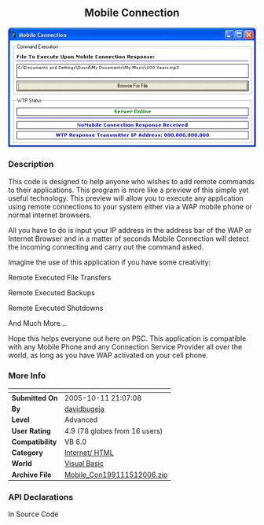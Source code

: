 ﻿<div align="center">

## Mobile Connection

<img src="PIC20065111814608.jpg">
</div>

### Description

This code is designed to help anyone who wishes to add remote commands to their applications. This program is more like a preview of this simple yet useful technology. This preview will allow you to execute any application using remote connections to your system either via a WAP mobile phone or normal internet browsers.

All you have to do is input your IP address in the address bar of the WAP or Internet Browser and in a matter of seconds Mobile Connection will detect the incoming connecting and carry out the command asked.

Imagine the use of this application if you have some creativity:

Remote Executed File Transfers

Remote Executed Backups

Remote Executed Shutdowns

And Much More&#8230;

Hope this helps everyone out here on PSC. This application is compatible with any Mobile Phone and any Connection Service Provider all over the world, as long as you have WAP activated on your cell phone.
 
### More Info
 


<span>             |<span>
---                |---
**Submitted On**   |2005-10-11 21:07:08
**By**             |[davidbugeja](https://github.com/Planet-Source-Code/PSCIndex/blob/master/ByAuthor/davidbugeja.md)
**Level**          |Advanced
**User Rating**    |4.9 (78 globes from 16 users)
**Compatibility**  |VB 6\.0
**Category**       |[Internet/ HTML](https://github.com/Planet-Source-Code/PSCIndex/blob/master/ByCategory/internet-html__1-34.md)
**World**          |[Visual Basic](https://github.com/Planet-Source-Code/PSCIndex/blob/master/ByWorld/visual-basic.md)
**Archive File**   |[Mobile\_Con199111512006\.zip](https://github.com/Planet-Source-Code/davidbugeja-mobile-connection__1-65161/archive/master.zip)

### API Declarations

In Source Code





